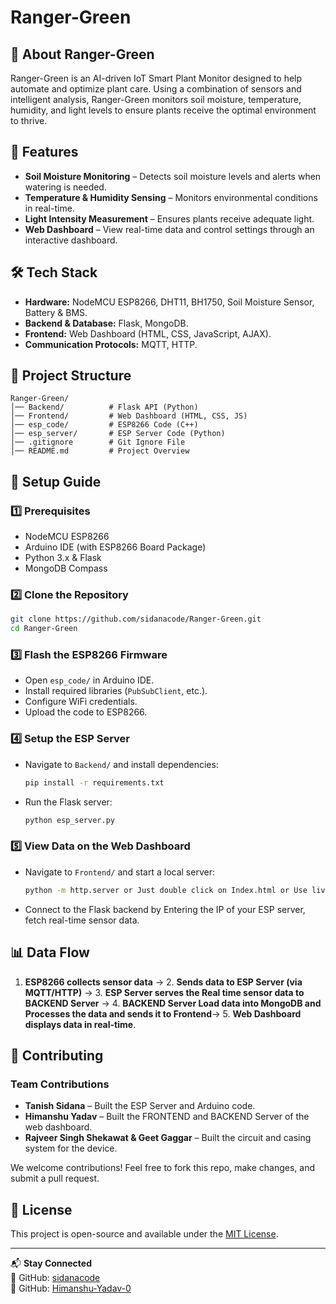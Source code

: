 # Ranger-Green

## 🌿 About Ranger-Green
Ranger-Green is an AI-driven IoT Smart Plant Monitor designed to help automate and optimize plant care. Using a combination of sensors and intelligent analysis, Ranger-Green monitors soil moisture, temperature, humidity, and light levels to ensure plants receive the optimal environment to thrive.

## 🚀 Features
- **Soil Moisture Monitoring** – Detects soil moisture levels and alerts when watering is needed.
- **Temperature & Humidity Sensing** – Monitors environmental conditions in real-time.
- **Light Intensity Measurement** – Ensures plants receive adequate light.
- **Web Dashboard** – View real-time data and control settings through an interactive dashboard.

## 🛠️ Tech Stack
- **Hardware:** NodeMCU ESP8266, DHT11, BH1750, Soil Moisture Sensor, Battery & BMS.
- **Backend & Database:** Flask, MongoDB.
- **Frontend:** Web Dashboard (HTML, CSS, JavaScript, AJAX).
- **Communication Protocols:** MQTT, HTTP.

## 📂 Project Structure
```
Ranger-Green/
│── Backend/          # Flask API (Python)
│── Frontend/         # Web Dashboard (HTML, CSS, JS)
│── esp_code/         # ESP8266 Code (C++)
│── esp_server/       # ESP Server Code (Python)
│── .gitignore        # Git Ignore File
│── README.md         # Project Overview
```

## 🔧 Setup Guide
### 1️⃣ Prerequisites
- NodeMCU ESP8266
- Arduino IDE (with ESP8266 Board Package)
- Python 3.x & Flask
- MongoDB Compass

### 2️⃣ Clone the Repository
```sh
git clone https://github.com/sidanacode/Ranger-Green.git
cd Ranger-Green
```

### 3️⃣ Flash the ESP8266 Firmware
- Open `esp_code/` in Arduino IDE.
- Install required libraries (`PubSubClient`, etc.).
- Configure WiFi credentials.
- Upload the code to ESP8266.

### 4️⃣ Setup the ESP Server
- Navigate to `Backend/` and install dependencies:
  ```sh
  pip install -r requirements.txt
  ```
- Run the Flask server:
  ```sh
  python esp_server.py
  ```

### 5️⃣ View Data on the Web Dashboard
- Navigate to `Frontend/` and start a local server:
  ```sh
  python -m http.server or Just double click on Index.html or Use live server.
  ```
- Connect to the Flask backend by Entering the IP of your ESP server, fetch real-time sensor data.

## 📊 Data Flow
1. **ESP8266 collects sensor data** → 2. **Sends data to ESP Server (via MQTT/HTTP)** → 3. **ESP Server serves the Real time sensor data to BACKEND Server** → 4. **BACKEND Server Load data into MongoDB and Processes the data and sends it to Frontend**→ 5. **Web Dashboard displays data in real-time**.

## 🤝 Contributing
### Team Contributions
- **Tanish Sidana** – Built the ESP Server and Arduino code.
- **Himanshu Yadav** – Built the FRONTEND and BACKEND Server of the web dashboard.
- **Rajveer Singh Shekawat & Geet Gaggar** – Built the circuit and casing system for the device.

We welcome contributions! Feel free to fork this repo, make changes, and submit a pull request.

## 📜 License
This project is open-source and available under the [MIT License](LICENSE).

---
📬 **Stay Connected**  
🚀 GitHub: [sidanacode](https://github.com/sidanacode)  
🚀 GitHub: [Himanshu-Yadav-0](https://github.com/Himanshu-Yadav-0)  


